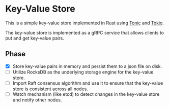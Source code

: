 # Key-Value Store

This is a simple key-value store implemented in Rust using [Tonic](https://github.com/hyperium/tonic) and [Tokio](https://github.com/tokio-rs/tokio).

The key-value store is implemented as a gRPC service that allows clients to put and get key-value pairs.

## Phase
- [x] Store key-value pairs in memory and persist them to a json file on disk.
- [ ] Utilize RocksDB as the underlying storage engine for the key-value store.
- [ ] Import Raft consensus algorithm and use it to ensure that the key-value store is consistent across all nodes.
- [ ] Watch mechanism (like etcd) to detect changes in the key-value store and notify other nodes.
